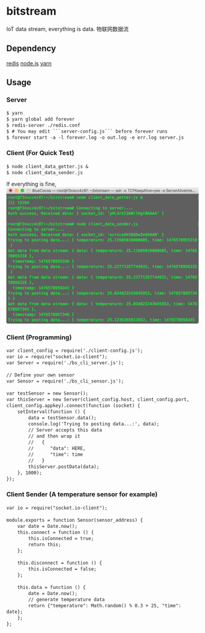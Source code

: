 # bitstream
IoT data stream, everything is data. 物联网数据流

## Dependency
[redis](http://redis.io)
[node.js](https://nodejs.org)
[yarn](https://yarnpkg.com)

## Usage
### Server
```
$ yarn
$ yarn global add forever
$ redis-server ./redis.conf
$ # You may edit ```server-config.js``` before forever runs
$ forever start -a -l forever.log -o out.log -e err.log server.js
```

### Client (For Quick Test)
```
$ node client_data_getter.js &
$ node client_data_sender.js
```

If everything is fine, 
![screenshot-1](https://raw.githubusercontent.com/HACKxFDU-dev-random/bitstream/master/screenshot-1.png)

### Client (Programming)
```
var client_config = require('./client-config.js');
var io = require("socket.io-client");
var Server = require('./bs_cli_server.js');

// Define your own sensor
var Sensor = require('./bs_cli_sensor.js');

var testSensor = new Sensor();
var thisServer = new Server(client_config.host, client_config.port, client_config.appkey).connect(function (socket) {
	setInterval(function () {
		data = testSensor.data();
		console.log('Trying to posting data...:', data);
		// Server accepts this data
		// and then wrap it
		//   {
		//      "data": HERE,
		//      "time": time 
		//   }
		thisServer.postData(data);
	}, 1000);
});
```

### Client Sender (A temperature sensor for example)
```
var io = require("socket.io-client");

module.exports = function Sensor(sensor_address) {
	var date = Date.now();
	this.connect = function () {
		this.isConnected = true;
		return this;
	};

	this.disconnect = function () {
		this.isConnected = false;
	};

	this.data = function () {
		date = Date.now();
		// generate temperature data
		return {"temperature": Math.random() % 0.3 + 25, "time": date};
	};
};
```
